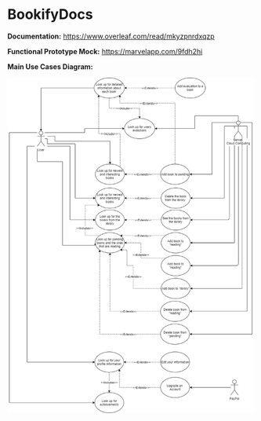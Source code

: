 # BookifyDocs

**Documentation:** https://www.overleaf.com/read/mkyzpnrdxqzp

**Functional Prototype Mock:**  https://marvelapp.com/9fdh2hi

**Main Use Cases Diagram:**

![Main Use Cases Diagram](https://github.com/BookifyUdL/BookifyDocs/blob/master/Main%20Use%20Cases%20Diagram.png)
